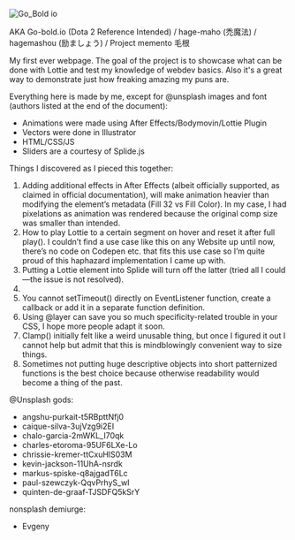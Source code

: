 ![Go_Bold io](https://user-images.githubusercontent.com/106813449/175611867-9fa9283f-b63d-4ecc-b868-890a7c135e2b.png)

AKA Go-bold.io (Dota 2 Reference Intended) / hage-maho (禿魔法) / hagemashou (励ましょう) / Project memento 毛根

My first ever webpage. The goal of the project is to showcase what can be done with Lottie and test my knowledge of webdev basics. Also it's a great way to demonstrate just how freaking amazing my puns are. 


Everything here is made by me, except for @unsplash images and font (authors listed at the end of the document):

* Animations were made using After Effects/Bodymovin/Lottie Plugin
* Vectors were done in Illustrator
* HTML/CSS/JS
* Sliders are a courtesy of Splide.js


Things I discovered as I pieced this together: 

1. Adding additional effects in After Effects (albeit officially supported, as claimed in official documentation), will make animation heavier than modifying the element’s metadata (Fill 32 vs Fill Color). In my case, I had pixelations as animation was rendered because the original comp size was smaller than intended. 
2. How to play Lottie to a certain segment on hover and reset it after full play(). I couldn’t find a use case like this on any Website up until now, there’s no code on Codepen etc. that fits this use case so I’m quite proud of this haphazard implementation I came up with. 
3. Putting a Lottie element into Splide will turn off the latter (tried all I could—the issue is not resolved).
4. <dialog> element [1] [2] by default can be removed by pressing Esc, which in this case ruined user journey I originally came up with, so I had to drop a fallback for that. 
5. You cannot setTimeout() directly on EventListener function, create a callback or add it in a separate function definition.
6. Using @layer can save you so much specificity-related trouble in your CSS, I hope more people adapt it soon.
7. Clamp() initially felt like a weird unusable thing, but once I figured it out I cannot help but admit that this is mindblowingly convenient way to size things. 
8. Sometimes not putting huge descriptive objects into short patternized functions is the best choice because otherwise readability would become a thing of the past. 


@Unsplash gods: 
- angshu-purkait-t5RBpttNfj0
- caique-silva-3ujVzg9i2EI
- chalo-garcia-2mWKL_I70qk
- charles-etoroma-95UF6LXe-Lo
- chrissie-kremer-ttCxuHlS03M
- kevin-jackson-11UhA-nsrdk
- markus-spiske-q8ajgadT6Lc
- paul-szewczyk-QqvPrhyS_wI
- quinten-de-graaf-TJSDFQ5kSrY


nonsplash demiurge:
- Evgeny 
